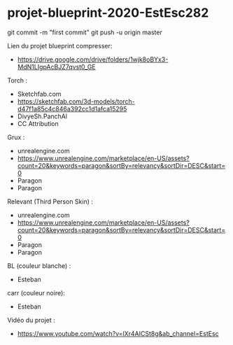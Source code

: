 # projet-blueprint-2020-EstEsc282

git commit -m "first commit"
git push -u origin master

Lien du projet blueprint compresser:
- https://drive.google.com/drive/folders/1wjk8oBYx3-MdN1LIgpAcBJZ7qvst0_GE

Torch : 
- Sketchfab.com
- https://sketchfab.com/3d-models/torch-d47f1a85c4c846a392cc1d1afca15295
- DivyeSh.PanchAl
- CC Attribution

Grux :
- unrealengine.com
- https://www.unrealengine.com/marketplace/en-US/assets?count=20&keywords=paragon&sortBy=relevancy&sortDir=DESC&start=0
- Paragon
- Paragon

Relevant (Third Person Skin) :
- unrealengine.com
- https://www.unrealengine.com/marketplace/en-US/assets?count=20&keywords=paragon&sortBy=relevancy&sortDir=DESC&start=0
- Paragon
- Paragon

BL (couleur blanche) : 
- Esteban

carr (couleur noire):
- Esteban

Vidéo du projet :
- https://www.youtube.com/watch?v=lXr4AICSt8g&ab_channel=EstEsc
